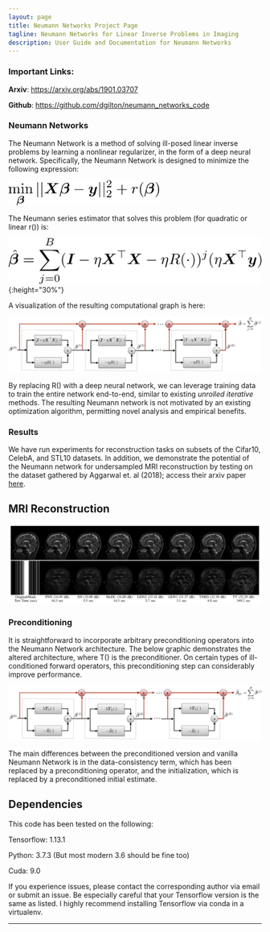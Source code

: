 ```yaml
---
layout: page
title: Neumann Networks Project Page
tagline: Neumann Networks for Linear Inverse Problems in Imaging
description: User Guide and Documentation for Neumann Networks
---
```


### Important Links:

**Arxiv**: https://arxiv.org/abs/1901.03707  

**Github**: https://github.com/dgilton/neumann_networks_code

### Neumann Networks
The Neumann Network is a method of solving ill-posed linear inverse
problems by learning a nonlinear regularizer, in the form of a deep
neural network. Specifically, the Neumann Network is designed to minimize
the following expression:

<img src="images/optimization_problem.png" width="300">

The Neumann series estimator that solves this problem (for quadratic or linear r()) is:  

![Neumann Estimator](images/neumann_estimator.png){:height="30%"}  

A visualization of the resulting computational graph is here:  

![Neumann Network](images/netfig_nn.png)  

By replacing R() with a deep neural network, we can leverage training data to train the entire network 
end-to-end, similar to existing *unrolled iterative* methods. The resulting Neumann network is not 
motivated by an existing optimization algorithm, permitting novel analysis and empirical benefits.



### Results

We have run experiments for reconstruction tasks on subsets of the Cifar10, CelebA, and STL10 datasets. In 
addition, we demonstrate the potential of the Neumann network for undersampled MRI reconstruction 
by testing on the dataset gathered by Aggarwal et. al (2018); access their arxiv paper 
[here](https://arxiv.org/abs/1712.02862).  

## MRI Reconstruction

![MRI Results](images/mri_results.png)


### Preconditioning
It is straightforward to incorporate arbitrary preconditioning operators
into the Neumann Network architecture. The below graphic demonstrates
the altered architecture, where T() is the preconditioner. On certain 
types of ill-conditioned forward operators, this preconditioning step can 
considerably improve performance. 

![Preconditioned Network](images/netfig_pnn.png)  

The main differences between the preconditioned version and vanilla Neumann Network is in the 
data-consistency term, which has been replaced by a preconditioning operator, and the initialization,
which is replaced by a preconditioned initial estimate.



## Dependencies
This code has been tested on the following:

Tensorflow: 1.13.1

Python: 3.7.3 (But most modern 3.6 should be fine too)

Cuda: 9.0

If you experience issues, please contact the corresponding author via email or submit an issue.
Be especially careful that your Tensorflow version is the same as listed.
I highly recommend installing Tensorflow via conda in a virtualenv.


---


